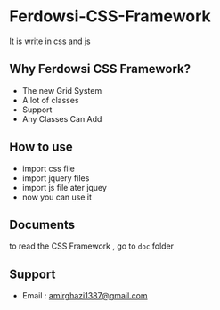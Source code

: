 # Ferdowsi-CSS-Framework
It is write in css and js
## Why Ferdowsi CSS Framework?
- The new Grid System
- A lot of classes
- Support
- Any Classes Can Add
## How to use
- import css file
- import jquery files
- import js file ater jquey
- now you can use it
## Documents
to read the CSS Framework , go to `doc` folder
## Support
- Email : amirghazi1387@gmail.com
